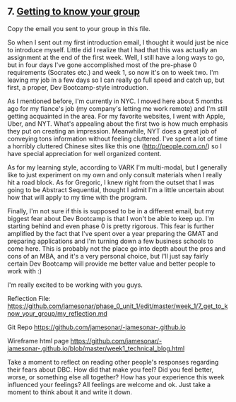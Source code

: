 ## 7. [Getting to know your group](7_get_to_know_your_group/readme.md)

Copy the email you sent to your group in this file.

So when I sent out my first introduction email, I thought it would just be nice to introduce myself. Little did I realize that I had that this was actually an assignment at the end of the first week. Well, I still have a long ways to go, but in four days I've gone accomplished most of the pre-phase 0 requirements (Socrates etc.) and week 1, so now it's on to week two. I'm leaving my job in a few days so I can really go full speed and catch up, but first, a proper, Dev Bootcamp-style introduction.

As I mentioned before, I'm currently in NYC. I moved here about 5 months ago for my fiance's job (my company's letting me work remote) and I'm still getting acquainted in the area. For my favorite websites, I went with Apple, Uber, and NYT. What's appealing about the first two is how much emphasis they put on creating an impression. Meanwhile, NYT does a great job of conveying tons information without feeling cluttered. I've spent a lot of time a horribly cluttered Chinese sites like this one (http://people.com.cn/) so I have special appreciation for well organized content. 

As for my learning style, according to VARK I'm multi-modal, but I generally like to just experiment on my own and only consult materials when I really hit a road block. As for Gregoric, I knew right from the outset that I was going to be Abstract Sequential, thought I admit I'm a little uncertain about how that will apply to my time with the program.

Finally, I'm not sure if this is supposed to be in a different email, but my biggest fear about Dev Bootcamp is that I won't be able to keep up. I'm starting behind and even phase 0 is pretty rigorous. This fear is further amplified by the fact that I've spent over a year preparing the GMAT and preparing applications and I'm turning down a few business schools to come here. This is probably not the place go into depth about the pros and cons of an MBA, and it's a very personal choice, but I'll just say fairly certain Dev Bootcamp will provide me better value and better people to work with :)

I'm really excited to be working with you guys.

Reflection File:
https://github.com/jamesonar/phase_0_unit_1/edit/master/week_1/7_get_to_know_your_group/my_reflection.md

Git Repo
https://github.com/jamesonar/-jamesonar-.github.io

Wireframe html page
https://github.com/jamesonar/-jamesonar-.github.io/blob/master/week1_technical_blog.html

Take a moment to reflect on reading other people's responses regarding their fears about DBC. How did that make you feel? Did you feel better, worse, or something else all together? How has your experience this week influenced your feelings? All feelings are welcome and ok. Just take a moment to think about it and write it down. 

<!-- Insert your response here -->

